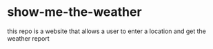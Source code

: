 # show-me-the-weather
this repo is a website that allows a user to enter a location and get the weather report
